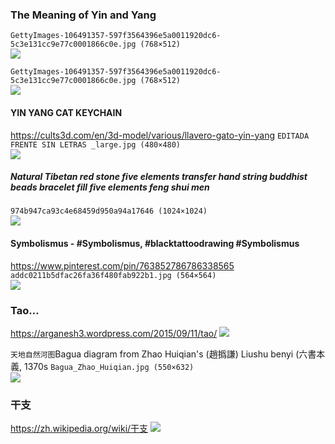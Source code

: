 ### The Meaning of Yin and Yang
`GettyImages-106491357-597f3564396e5a0011920dc6-5c3e131cc9e77c0001866c0e.jpg (768×512)`<br>
![](https://www.thoughtco.com/thmb/98VtmjzlFCooT0DgYXg2-mwTnMw=/768x0/filters:no_upscale():max_bytes(150000):strip_icc():format(webp)/GettyImages-106491357-597f3564396e5a0011920dc6-5c3e131cc9e77c0001866c0e.jpg)

`GettyImages-106491357-597f3564396e5a0011920dc6-5c3e131cc9e77c0001866c0e.jpg (768×512)`<br>
![](https://www.thoughtco.com/thmb/98VtmjzlFCooT0DgYXg2-mwTnMw=/768x0/filters:no_upscale():max_bytes(150000):strip_icc():format(webp)/GettyImages-106491357-597f3564396e5a0011920dc6-5c3e131cc9e77c0001866c0e.jpg)

#### YIN YANG CAT KEYCHAIN
https://cults3d.com/en/3d-model/various/llavero-gato-yin-yang
`EDITADA FRENTE SIN LETRAS _large.jpg (480×480)`<br>
![](https://files.cults3d.com/uploaders/14219406/illustration-file/1f3a490c-ea37-4597-b729-9bf2742aef3c/EDITADA%20FRENTE%20SIN%20LETRAS%20_large.jpg)

##### Natural Tibetan red stone five elements transfer hand string buddhist beads bracelet fill five elements feng shui men
`974b947ca93c4e68459d950a94a17646 (1024×1024)`<br>
![](https://cf.shopee.com.my/file/974b947ca93c4e68459d950a94a17646)

#### Symbolismus - #Symbolismus,  #blacktattoodrawing #Symbolismus
https://www.pinterest.com/pin/763852786786338565
`addc0211b5dfac26fa36f480fab922b1.jpg (564×564)`<br>
![](https://i.pinimg.com/564x/ad/dc/02/addc0211b5dfac26fa36f480fab922b1.jpg)

### Tao…
https://arganesh3.wordpress.com/2015/09/11/tao/
![](https://arganesh3.files.wordpress.com/2015/09/tao.gif)

`天地自然河图`Bagua diagram from Zhao Huiqian's (趙撝謙) Liushu benyi (六書本義, 1370s
`Bagua_Zhao_Huiqian.jpg (550×632)`<br>
![](https://upload.wikimedia.org/wikipedia/commons/b/bd/Bagua_Zhao_Huiqian.jpg)

### 干支
https://zh.wikipedia.org/wiki/干支
![](https://upload.wikimedia.org/wikipedia/commons/1/1c/Chu_Kỳ_60_Năm.svg)

